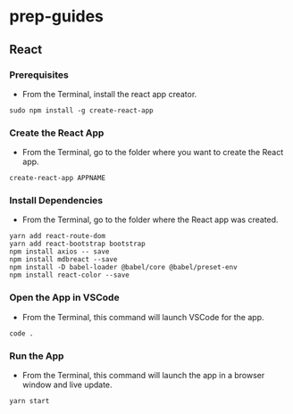 # prep-guides

## React

### Prerequisites
* From the Terminal, install the react app creator.
```
sudo npm install -g create-react-app
```

### Create the React App
* From the Terminal, go to the folder where you want to create the React app.
```
create-react-app APPNAME
```

### Install Dependencies
* From the Terminal, go to the folder where the React app was created.
```
yarn add react-route-dom
yarn add react-bootstrap bootstrap
npm install axios -- save
npm install mdbreact --save
npm install -D babel-loader @babel/core @babel/preset-env
npm install react-color --save
```

### Open the App in VSCode
* From the Terminal, this command will launch VSCode for the app.
```
code .
```

### Run the App
* From the Terminal, this command will launch the app in a browser window and live update.
```
yarn start
```
